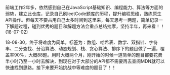 前端工作2年多，依然感到自己在JavaScript基础知识、编程能力、算法等方面的弱势，建立此仓库，记录自己刷leetCode题库的历程，提升编程思维，熟练原生API操作。但每天不要占用自己太多时间到这里来，每天思考一两题，简单记录一下解题过程，碰到优秀的题目和解题方法会重点总结揣摩，坚持半年，再来看！！(18-07-02)

18-08-30，终于将难度为简单，标签为：数组、哈希表、数学、双指针、字符串、二分查找、分治算法、动态规划、栈、贪心算法、排序下的题目做了一遍，覆盖率90%，大概88题。用时大概两个月，刚开始的时候一道简单的题目都要花费半小时乃至一小时去解决，到现在对于大部分的API都不需要再去查阅MDN就可以快速找到思路。接下来要开始挑战中等难度的题目了！！